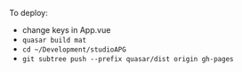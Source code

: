 To deploy:

* change keys in App.vue
* `quasar build mat`
* `cd ~/Development/studioAPG`
* `git subtree push --prefix quasar/dist origin gh-pages`

